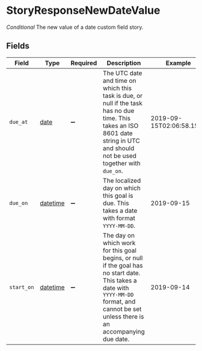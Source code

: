 # StoryResponseNewDateValue

*Conditional* The new value of a date custom field story.


## Fields

| Field                                                                                                                                                                                      | Type                                                                                                                                                                                       | Required                                                                                                                                                                                   | Description                                                                                                                                                                                | Example                                                                                                                                                                                    |
| ------------------------------------------------------------------------------------------------------------------------------------------------------------------------------------------ | ------------------------------------------------------------------------------------------------------------------------------------------------------------------------------------------ | ------------------------------------------------------------------------------------------------------------------------------------------------------------------------------------------ | ------------------------------------------------------------------------------------------------------------------------------------------------------------------------------------------ | ------------------------------------------------------------------------------------------------------------------------------------------------------------------------------------------ |
| `due_at`                                                                                                                                                                                   | [date](https://docs.python.org/3/library/datetime.html#date-objects)                                                                                                                       | :heavy_minus_sign:                                                                                                                                                                         | The UTC date and time on which this task is due, or null if the task has no due time. This takes an ISO 8601 date string in UTC and should not be used together with `due_on`.             | 2019-09-15T02:06:58.158Z                                                                                                                                                                   |
| `due_on`                                                                                                                                                                                   | [datetime](https://docs.python.org/3/library/datetime.html#datetime-objects)                                                                                                               | :heavy_minus_sign:                                                                                                                                                                         | The localized day on which this goal is due. This takes a date with format `YYYY-MM-DD`.                                                                                                   | 2019-09-15                                                                                                                                                                                 |
| `start_on`                                                                                                                                                                                 | [datetime](https://docs.python.org/3/library/datetime.html#datetime-objects)                                                                                                               | :heavy_minus_sign:                                                                                                                                                                         | The day on which work for this goal begins, or null if the goal has no start date. This takes a date with `YYYY-MM-DD` format, and cannot be set unless there is an accompanying due date. | 2019-09-14                                                                                                                                                                                 |